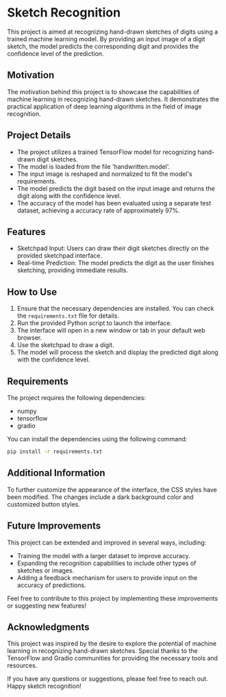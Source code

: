 # Sketch Recognition

This project is aimed at recognizing hand-drawn sketches of digits using a trained machine learning model. By providing an input image of a digit sketch, the model predicts the corresponding digit and provides the confidence level of the prediction.

## Motivation
The motivation behind this project is to showcase the capabilities of machine learning in recognizing hand-drawn sketches. It demonstrates the practical application of deep learning algorithms in the field of image recognition.

## Project Details
- The project utilizes a trained TensorFlow model for recognizing hand-drawn digit sketches.
- The model is loaded from the file 'handwritten.model'.
- The input image is reshaped and normalized to fit the model's requirements.
- The model predicts the digit based on the input image and returns the digit along with the confidence level.
- The accuracy of the model has been evaluated using a separate test dataset, achieving a accuracy rate of approximately 97%.

## Features
- Sketchpad Input: Users can draw their digit sketches directly on the provided sketchpad interface.
- Real-time Prediction: The model predicts the digit as the user finishes sketching, providing immediate results.

## How to Use
1. Ensure that the necessary dependencies are installed. You can check the `requirements.txt` file for details.
2. Run the provided Python script to launch the interface.
3. The interface will open in a new window or tab in your default web browser.
4. Use the sketchpad to draw a digit.
5. The model will process the sketch and display the predicted digit along with the confidence level.

## Requirements
The project requires the following dependencies:
- numpy
- tensorflow
- gradio

You can install the dependencies using the following command:
```BASH
pip install -r requirements.txt
```

## Additional Information
To further customize the appearance of the interface, the CSS styles have been modified. The changes include a dark background color and customized button styles.

## Future Improvements
This project can be extended and improved in several ways, including:
- Training the model with a larger dataset to improve accuracy.
- Expanding the recognition capabilities to include other types of sketches or images.
- Adding a feedback mechanism for users to provide input on the accuracy of predictions.

Feel free to contribute to this project by implementing these improvements or suggesting new features!

## Acknowledgments
This project was inspired by the desire to explore the potential of machine learning in recognizing hand-drawn sketches. Special thanks to the TensorFlow and Gradio communities for providing the necessary tools and resources.

If you have any questions or suggestions, please feel free to reach out. Happy sketch recognition!
